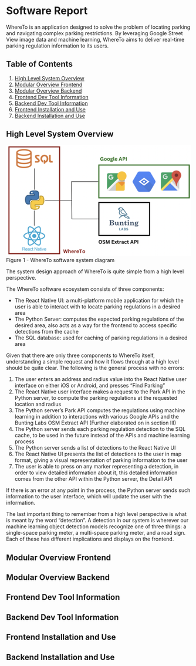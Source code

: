# Software Report

WhereTo is an application designed to solve the problem of locating parking and navigating complex parking restrictions. By leveraging Google Street View image data and machine learning, WhereTo aims to deliver real-time parking regulation information to its users.

## Table of Contents
1. [High Level System Overview](#High-Level-System-Overview)
2. [Modular Overview Frontend](#Modular-Overview-Frontend)
3. [Modular Overview Backend](#Modular-Overview-Backend)
4. [Frontend Dev Tool Information](#Frontent-Dev-Tool-Information)
5. [Backend Dev Tool Information](#Backend-Dev-Tool-Information)
6. [Frontend Installation and Use](#Frontend-Installation-and-Use)
7. [Backend Installation and Use](#Backend-Installation-and-Use)

## High Level System Overview
![Alt text](./Assets/HighLevelOverview.png)  
Figure 1 - WhereTo software system diagram  

The system design approach of WhereTo is quite simple from a high level perspective.  

The WhereTo software ecosystem consists of three components: 
- The React Native UI: a multi-platform mobile application for which the user is able to interact with to locate parking regulations in a desired area
- The Python Server: computes the expected parking regulations of the desired area, also acts as a way for the frontend to access specific detections from the cache
- The SQL database: used for caching of parking regulations in a desired area  

Given that there are only three components to WhereTo itself, understanding a simple request and how it flows through at a high level should be quite clear. The following is the general process with no errors:  
1. The user enters an address and radius value into the React Native user interface on either iOS or Android, and presses “Find Parking”
2. The React Native user interface makes a request to the Park API in the Python server, to compute the parking regulations at the requested location and radius
3. The Python server’s Park API computes the regulations using machine learning in addition to interactions with various Google APIs and the Bunting Labs OSM Extract API (Further elaborated on in section III)
4. The Python server sends each parking regulation detection to the SQL cache, to be used in the future instead of the APIs and machine learning process
5. The Python server sends a list of detections to the React Native UI
6. The React Native UI presents the list of detections to the user in map format, giving a visual representation of parking information to the user
7. The user is able to press on any marker representing a detection, in order to view detailed information about it, this detailed information comes from the other API within the Python server, the Detail API  

If there is an error at any point in the process, the Python server sends such information to the user interface, which will update the user with the information.  

The last important thing to remember from a high level perspective is what is meant by the word “detection”. A detection in our system is wherever our machine learning object detection models recognize one of three things: a single-space parking meter, a multi-space parking meter, and a road sign. Each of these has different implications and displays on the frontend.

## Modular Overview Frontend
## Modular Overview Backend
## Frontend Dev Tool Information
## Backend Dev Tool Information
## Frontend Installation and Use
## Backend Installation and Use